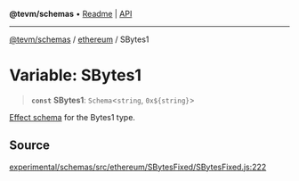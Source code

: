 **@tevm/schemas** • [Readme](../../README.md) \| [API](../../modules.md)

***

[@tevm/schemas](../../README.md) / [ethereum](../README.md) / SBytes1

# Variable: SBytes1

> **`const`** **SBytes1**: `Schema`\<`string`, ```0x${string}```\>

[Effect schema](https://github.com/Effect-TS/schema) for the Bytes1 type.

## Source

[experimental/schemas/src/ethereum/SBytesFixed/SBytesFixed.js:222](https://github.com/evmts/tevm-monorepo/blob/main/experimental/schemas/src/ethereum/SBytesFixed/SBytesFixed.js#L222)
